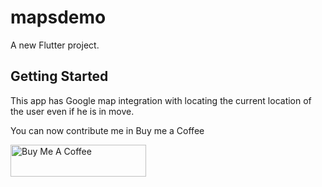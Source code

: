 # mapsdemo

A new Flutter project.

## Getting Started

This app has Google map integration with locating the current location of the user even if he is in move.


You can now contribute me in Buy me a Coffee

<a href="https://www.buymeacoffee.com/pavithran" target="_blank"><img src="https://cdn.buymeacoffee.com/buttons/default-violet.png" alt="Buy Me A Coffee" style="height: 51px !important;width: 217px !important;" ></a>
